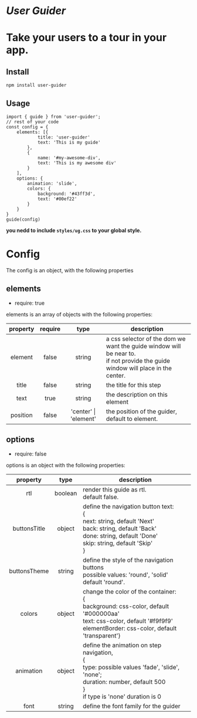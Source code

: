 # **_User Guider_**
# Take your users to a tour in your app. 
## Install 
`npm install user-guider`

## Usage
```
import { guide } from 'user-guider';
// rest of your code
const config = {
    elements: [{
            title: 'user-guider'
            text: 'This is my guide'
        },
        {
            name: '#my-awesome-div',
            text: 'This is my awesome div'
        }
    ],
    options: {
        animation: 'slide',
        colors: {
            background: '#43ff3d',
            text: '#00ef22'
        }
    }
}
guide(config)
```
**you nedd to include `styles/ug.css` to your global style.**

# Config
The config is an object, with the following properties
## elements
* require: true

elements is an array of objects with the following properties:

| property | require |  type  | description                                                                                                                     |
|:--------:|:-------:|:------:|---------------------------------------------------------------------------------------------------------------------------------|
|   element   |  false  | string | a css selector of the dom we want the guide window will be near to.<br> if not provide the guide window will place in the center. |
|   title  |  false  | string | the title for this step                                                                                                         |
|   text   |   true  | string | the description on this element                                                                                                 |                                                                                                                               |
| position | false | 'center' &verbar; 'element' | the position of the guider, default to element. |
 
## options
* require: false

options is an object with the following properties:

|   property   	|   type  	| description                                                                                                                                                       	|
|:------------:	|:-------:	|-------------------------------------------------------------------------------------------------------------------------------------------------------------------	|
|      rtl     	| boolean 	| render this guide as rtl.<br>default false.                                                                                                                       	|
| buttonsTitle 	|  object 	| define the navigation button text:<br>{<br>next: string, default 'Next'<br>back: string, default 'Back'<br>done: string, default 'Done'<br>skip: string, default 'Skip'<br>} 	|
| buttonsTheme  | string    | define the style of the navigation buttons <br> possible values: 'round', 'solid' <br> default 'round'.                                                                       |
|    colors    	| object  	| change the color of the container:<br>{<br>background: css-color, default '#000000aa'<br>text: css-color, default '#f9f9f9'<br>elementBorder: css-color, default 'transparent'}                                                   	|
|  animation  	| object  	| define the animation on step navigation, <br>{<br>type: possible values 'fade', 'slide', 'none';<br>duration: number, default 500<br>}<br>if type is 'none' duration is 0                                                   	|
| font | string | define the font family for the guider |
